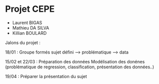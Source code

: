# Projet CEPE
- Laurent BIGAS 
- Mathieu DA SILVA
- Killian BOULARD


Jalons du projet : 

18/01 : 
Groupe formés
sujet défini 
--> problématique 
--> data

15/02 et 22/03 :
Préparation des données
Modélisation des donénes (problématique de regression, classification, présentation des données..)

19/04 : 
Préparer la présentation du sujet
